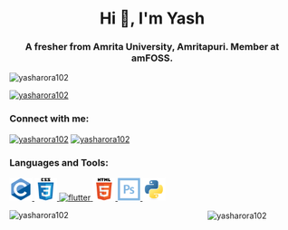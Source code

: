 <h1 align="center">Hi 👋, I'm Yash</h1>
<h3 align="center">A fresher from Amrita University, Amritapuri. Member at amFOSS.</h3>

<p align="left"> <img src="https://komarev.com/ghpvc/?username=yasharora102&label=Profile%20views&color=0e75b6&style=flat" alt="yasharora102" /> </p>

<p align="left"> <a href="https://twitter.com/yasharora102" target="blank"><img src="https://img.shields.io/twitter/follow/yasharora102?logo=twitter&style=for-the-badge" alt="yasharora102" /></a> </p>

<h3 align="left">Connect with me:</h3>
<p align="left">
<a href="https://twitter.com/yasharora102" target="blank"><img align="center" src="https://raw.githubusercontent.com/rahuldkjain/github-profile-readme-generator/master/src/images/icons/Social/twitter.svg" alt="yasharora102" height="30" width="40" /></a>
<a href="https://linkedin.com/in/yasharora102" target="blank"><img align="center" src="https://raw.githubusercontent.com/rahuldkjain/github-profile-readme-generator/master/src/images/icons/Social/linked-in-alt.svg" alt="yasharora102" height="30" width="40" /></a>
</p>

<h3 align="left">Languages and Tools:</h3>
<p align="left"> <a href="https://www.cprogramming.com/" target="_blank" rel="noreferrer"> <img src="https://raw.githubusercontent.com/devicons/devicon/master/icons/c/c-original.svg" alt="c" width="40" height="40"/> </a> <a href="https://www.w3schools.com/css/" target="_blank" rel="noreferrer"> <img src="https://raw.githubusercontent.com/devicons/devicon/master/icons/css3/css3-original-wordmark.svg" alt="css3" width="40" height="40"/> </a> <a href="https://flutter.dev" target="_blank" rel="noreferrer"> <img src="https://www.vectorlogo.zone/logos/flutterio/flutterio-icon.svg" alt="flutter" width="40" height="40"/> </a> <a href="https://www.w3.org/html/" target="_blank" rel="noreferrer"> <img src="https://raw.githubusercontent.com/devicons/devicon/master/icons/html5/html5-original-wordmark.svg" alt="html5" width="40" height="40"/> </a> <a href="https://www.photoshop.com/en" target="_blank" rel="noreferrer"> <img src="https://raw.githubusercontent.com/devicons/devicon/master/icons/photoshop/photoshop-line.svg" alt="photoshop" width="40" height="40"/> </a> <a href="https://www.python.org" target="_blank" rel="noreferrer"> <img src="https://raw.githubusercontent.com/devicons/devicon/master/icons/python/python-original.svg" alt="python" width="40" height="40"/> </a> </p>

<p><img align="left" width="350" src="https://github-readme-stats.vercel.app/api/top-langs?username=yasharora102&show_icons=true&locale=en&layout=compact" alt="yasharora102" /><img align="center" width="450" src="https://github-readme-stats.vercel.app/api?username=yasharora102&show_icons=true&locale=en" alt="yasharora102" /></p>



